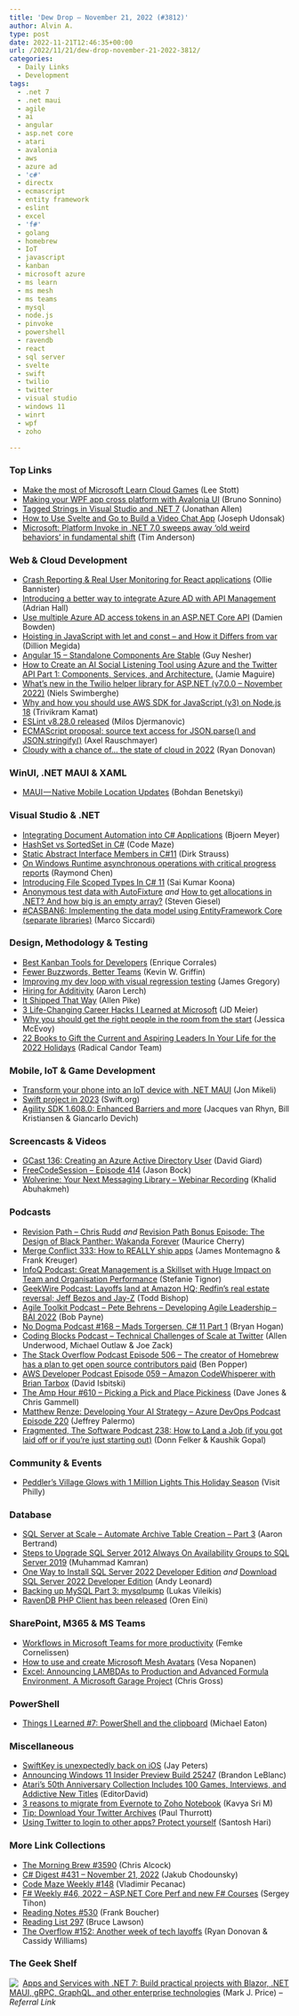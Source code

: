 ```yaml
---
title: 'Dew Drop – November 21, 2022 (#3812)'
author: Alvin A.
type: post
date: 2022-11-21T12:46:35+00:00
url: /2022/11/21/dew-drop-november-21-2022-3812/
categories:
  - Daily Links
  - Development
tags:
  - .net 7
  - .net maui
  - agile
  - ai
  - angular
  - asp.net core
  - atari
  - avalonia
  - aws
  - azure ad
  - 'c#'
  - directx
  - ecmascript
  - entity framework
  - eslint
  - excel
  - 'f#'
  - golang
  - homebrew
  - IoT
  - javascript
  - kanban
  - microsoft azure
  - ms learn
  - ms mesh
  - ms teams
  - mysql
  - node.js
  - pinvoke
  - powershell
  - ravendb
  - react
  - sql server
  - svelte
  - swift
  - twilio
  - twitter
  - visual studio
  - windows 11
  - winrt
  - wpf
  - zoho

---
```

### <a name="top"></a>Top Links

  * <a href="https://techcommunity.microsoft.com/t5/educator-developer-blog/make-the-most-of-microsoft-learn-cloud-games/ba-p/3680908" target="_blank" rel="noopener">Make the most of Microsoft Learn Cloud Games</a> (Lee Stott)
  * <a href="https://blogs.msmvps.com/bsonnino/2022/11/19/making-your-wpf-app-cross-platform-with-avalonia-ui/" target="_blank" rel="noopener">Making your WPF app cross platform with Avalonia UI</a> (Bruno Sonnino)
  * <a href="https://www.infoq.com/news/2022/11/visual-studio-tagged-strings/" target="_blank" rel="noopener">Tagged Strings in Visual Studio and .NET 7</a> (Jonathan Allen)
  * <a href="https://www.twilio.com/blog/use-svelte-and-go-build-video-chat-app" target="_blank" rel="noopener">How to Use Svelte and Go to Build a Video Chat App</a> (Joseph Udonsak)
  * <a href="https://devclass.com/2022/11/14/microsoft-platform-invoke-in-net-7-0-sweeps-away-old-weird-behaviors-in-fundamental-shift/" target="_blank" rel="noopener">Microsoft: Platform Invoke in .NET 7.0 sweeps away ‘old weird behaviors’ in fundamental shift</a> (Tim Anderson)



### <a name="web"></a>Web & Cloud Development

  * <a href="https://raygun.com/blog/reporting-for-react/" target="_blank" rel="noopener">Crash Reporting & Real User Monitoring for React applications</a> (Ollie Bannister)
  * <a href="https://techcommunity.microsoft.com/t5/azure-developer-community-blog/introducing-a-better-way-to-integrate-azure-ad-with-api/ba-p/3671864" target="_blank" rel="noopener">Introducing a better way to integrate Azure AD with API Management</a> (Adrian Hall)
  * <a href="https://damienbod.com/2022/11/21/use-multiple-azure-ad-access-tokens-in-an-asp-net-core-api/" target="_blank" rel="noopener">Use multiple Azure AD access tokens in an ASP.NET Core API</a> (Damien Bowden)
  * <a href="https://www.freecodecamp.org/news/javascript-let-and-const-hoisting/" target="_blank" rel="noopener">Hoisting in JavaScript with let and const – and How it Differs from var</a> (Dillion Megida)
  * <a href="https://www.infoq.com/news/2022/11/angular-15-standalone-components/" target="_blank" rel="noopener">Angular 15 &#8211; Standalone Components Are Stable</a> (Guy Nesher)
  * <a href="https://jamiemaguire.net/index.php/2022/11/19/how-to-create-an-ai-social-listening-tool-using-azure-and-the-twitter-api-part-1-components-services-and-architecture/?utm_source=rss&utm_medium=rss&utm_campaign=how-to-create-an-ai-social-listening-tool-using-azure-and-the-twitter-api-part-1-components-services-and-architecture" target="_blank" rel="noopener">How to Create an AI Social Listening Tool using Azure and the Twitter API Part 1: Components, Services, and Architecture.</a> (Jamie Maguire)
  * <a href="https://www.twilio.com/blog/whats-new-in-twilio-helper-library-for-aspnet-v7" target="_blank" rel="noopener">What&#8217;s new in the Twilio helper library for ASP.NET (v7.0.0 &#8211; November 2022)</a> (Niels Swimberghe)
  * <a href="https://aws.amazon.com/blogs/developer/why-and-how-you-should-use-aws-sdk-for-javascript-v3-on-node-js-18/" target="_blank" rel="noopener">Why and how you should use AWS SDK for JavaScript (v3) on Node.js 18</a> (Trivikram Kamat)
  * <a href="https://eslint.org/blog/2022/11/eslint-v8.28.0-released/" target="_blank" rel="noopener">ESLint v8.28.0 released</a> (Milos Djermanovic)
  * <a href="https://2ality.com/2022/11/json-parse-with-source.html" target="_blank" rel="noopener">ECMAScript proposal: source text access for JSON.parse() and JSON.stringify()</a> (Axel Rauschmayer)
  * <a href="https://stackoverflow.blog/2022/11/21/cloudy-with-a-chance-of-the-state-of-cloud-in-2022/" target="_blank" rel="noopener">Cloudy with a chance of… the state of cloud in 2022</a> (Ryan Donovan)



### <a name="silverlight"></a>WinUI, .NET MAUI & XAML

  * <a href="https://medium.com/nerd-for-tech/maui-native-mobile-location-updates-444939dff3af?source=rss-d6cd855316de------2" target="_blank" rel="noopener">MAUI — Native Mobile Location Updates</a> (Bohdan Benetskyi)



### <a name="dotnet"></a>Visual Studio & .NET

  * <a href="https://www.textcontrol.com/blog/2022/11/16/integrating-document-automation-into-csharp-applications/" target="_blank" rel="noopener">Integrating Document Automation into C# Applications</a> (Bjoern Meyer)
  * <a href="https://code-maze.com/csharp-hashset-vs-sortedset/" target="_blank" rel="noopener">HashSet vs SortedSet in C#</a> (Code Maze)
  * <a href="https://dirkstrauss.com/static-abstract-interface-members/" target="_blank" rel="noopener">Static Abstract Interface Members in C#11</a> (Dirk Strauss)
  * <a href="https://devblogs.microsoft.com/oldnewthing/20221118-00/?p=107421" target="_blank" rel="noopener">On Windows Runtime asynchronous operations with critical progress reports</a> (Raymond Chen)
  * <a href="https://www.c-sharpcorner.com/article/introducing-file-scoped-types-in-c-sharp-11/" target="_blank" rel="noopener">Introducing File Scoped Types In C# 11</a> (Sai Kumar Koona)
  * <a href="https://steven-giesel.com/blogPost/0a7d1bff-6c97-4d98-97cf-d72cd2b3888e" target="_blank" rel="noopener">Anonymous test data with AutoFixture</a> _and_ <a href="https://steven-giesel.com/blogPost/db43d6f4-4b93-415f-be03-600ee358cdfd" target="_blank" rel="noopener">How to get allocations in .NET? And how big is an empty array?</a> (Steven Giesel)
  * <a href="https://msicc.net/casban6-implementing-the-data-model-using-entityframework-core-separate-libraries/" target="_blank" rel="noopener">#CASBAN6: Implementing the data model using EntityFramework Core (separate libraries)</a> (Marco Siccardi)



### <a name="design"></a>Design, Methodology & Testing

  * <a href="https://www.developer.com/project-management/best-kanban-tools/" target="_blank" rel="noopener">Best Kanban Tools for Developers</a> (Enrique Corrales)
  * <a href="https://consultwithgriff.com/fewer-buzzwords-better-teams/" target="_blank" rel="noopener">Fewer Buzzwords, Better Teams</a> (Kevin W. Griffin)
  * <a href="https://www.jagregory.com//writings/more-reliable-visual-changes" target="_blank" rel="noopener">Improving my dev loop with visual regression testing</a> (James Gregory)
  * <a href="https://medium.com/@aaronlerch/hiring-for-additivity-548d58016cc7?source=rss-fbd55d1222c4------2" target="_blank" rel="noopener">Hiring for Additivity</a> (Aaron Lerch)
  * <a href="https://www.allenpike.com/2022/shipped-podcast" target="_blank" rel="noopener">It Shipped That Way</a> (Allen Pike)
  * <a href="https://jdmeier.com/career-change-at-microsoft/" target="_blank" rel="noopener">3 Life-Changing Career Hacks I Learned at Microsoft</a> (JD Meier)
  * <a href="https://blog.scottlogic.com/2022/11/18/why-you-should-get-the-right-people-in-the-room-from-the-start.html" target="_blank" rel="noopener">Why you should get the right people in the room from the start</a> (Jessica McEvoy)
  * <a href="https://www.radicalcandor.com/2022-holiday-books-leaders/" target="_blank" rel="noopener">22 Books to Gift the Current and Aspiring Leaders In Your Life for the 2022 Holidays</a> (Radical Candor Team)



### <a name="mobile"></a>Mobile, IoT & Game Development

  * <a href="https://techcommunity.microsoft.com/t5/internet-of-things-blog/transform-your-phone-into-an-iot-device-with-net-maui/ba-p/3673909" target="_blank" rel="noopener">Transform your phone into an IoT device with .NET MAUI</a> (Jon Mikeli)
  * <a href="https://swift.org/blog/focus-areas-2023/" target="_blank" rel="noopener">Swift project in 2023</a> (Swift.org)
  * <a href="https://devblogs.microsoft.com/directx/agility-sdk-1-608-0/" target="_blank" rel="noopener">Agility SDK 1.608.0: Enhanced Barriers and more</a> (Jacques van Rhyn, Bill Kristiansen & Giancarlo Devich)



### <a name="videos"></a>Screencasts & Videos

  * <a href="https://davidgiard.com/gcast-136-creating-an-azure-active-directory-user" target="_blank" rel="noopener">GCast 136: Creating an Azure Active Directory User</a> (David Giard)
  * <a href="http://www.youtube.com/watch?v=aBk50wc3mjs" target="_blank" rel="noopener">FreeCodeSession &#8211; Episode 414</a> (Jason Bock)
  * <a href="https://blog.jetbrains.com/dotnet/2022/11/21/wolverine-your-next-messaging-library-webinar-recording/" target="_blank" rel="noopener">Wolverine: Your Next Messaging Library – Webinar Recording</a> (Khalid Abuhakmeh)



### <a name="podcasts"></a>Podcasts

  * <a href="https://revisionpath.com/chris-rudd" target="_blank" rel="noopener">Revision Path &#8211; Chris Rudd</a> _and_ <a href="https://revisionpath.com/the-design-of-black-panther-wakanda-forever" target="_blank" rel="noopener">Revision Path Bonus Episode: The Design of Black Panther: Wakanda Forever</a> (Maurice Cherry)
  * <a href="http://www.mergeconflict.fm/333" target="_blank" rel="noopener">Merge Conflict 333: How to REALLY ship apps</a> (James Montemagno & Frank Kreuger)
  * <a href="https://www.infoq.com/podcasts/great-management-skillset/" target="_blank" rel="noopener">InfoQ Podcast: Great Management is a Skillset with Huge Impact on Team and Organisation Performance</a> (Stefanie Tignor)
  * <a href="https://www.geekwire.com/2022/geekwire-podcast-layoffs-land-at-amazon-hq-redfins-real-estate-reversal-jeff-bezos-and-jay-z/" target="_blank" rel="noopener">GeekWire Podcast: Layoffs land at Amazon HQ; Redfin’s real estate reversal; Jeff Bezos and Jay-Z</a> (Todd Bishop)
  * <a href="https://agiletoolkit.libsyn.com/pete-behrens-developing-agile-leadership-bai-2022" target="_blank" rel="noopener">Agile Toolkit Podcast &#8211; Pete Behrens &#8211; Developing Agile Leadership &#8211; BAI 2022</a> (Bob Payne)
  * <a href="https://nodogmapodcast.bryanhogan.net/" target="_blank" rel="noopener">No Dogma Podcast #168 &#8211; Mads Torgersen, C# 11 Part 1</a> (Bryan Hogan)
  * <a href="https://www.codingblocks.net/podcast/technical-challenges-of-scale-at-twitter/" target="_blank" rel="noopener">Coding Blocks Podcast &#8211; Technical Challenges of Scale at Twitter</a> (Allen Underwood, Michael Outlaw & Joe Zack)
  * <a href="https://stackoverflow.blog/2022/11/18/the-creator-of-homebrew-has-a-plan-to-get-open-source-contributors-paid-ep-506/" target="_blank" rel="noopener">The Stack Overflow Podcast Episode 506 &#8211; The creator of Homebrew has a plan to get open source contributors paid</a> (Ben Popper)
  * <a href="https://soundcloud.com/awsdevelopers/episode-059-amazon-codewhisperer-with-brian-tarbox" target="_blank" rel="noopener">AWS Developer Podcast Episode 059 &#8211; Amazon CodeWhisperer with Brian Tarbox</a> (David Isbitski)
  * <a href="https://theamphour.com/610-picking-a-pick-and-place-pickiness/?utm_source=rss&utm_medium=rss&utm_campaign=610-picking-a-pick-and-place-pickiness" target="_blank" rel="noopener">The Amp Hour #610 – Picking a Pick and Place Pickiness</a> (Dave Jones & Chris Gammell)
  * <a href="http://feed.azuredevops.show/matthew-renze-developing-your-ai-strategy-episode-220" target="_blank" rel="noopener">Matthew Renze: Developing Your AI Strategy &#8211; Azure DevOps Podcast Episode 220</a> (Jeffrey Palermo)
  * <a href="http://www.fragmentedpodcast.com/" target="_blank" rel="noopener">Fragmented, The Software Podcast 238: How to Land a Job (if you got laid off or if you&#8217;re just starting out)</a> (Donn Felker & Kaushik Gopal)



### <a name="events"></a>Community & Events

  * <a href="https://www.visitphilly.com/things-to-do/events/christmas-in-peddlers-village/" target="_blank" rel="noopener">Peddler&#8217;s Village Glows with 1 Million Lights This Holiday Season</a> (Visit Philly)



### <a name="sql"></a>Database

  * <a href="https://www.mssqltips.com/sqlservertip/7459/automate-table-creation-for-data-archival-in-sql-server/" target="_blank" rel="noopener">SQL Server at Scale &#8211; Automate Archive Table Creation &#8211; Part 3</a> (Aaron Bertrand)
  * <a href="https://www.mssqltips.com/sqlservertip/7462/how-to-upgrade-sql-server-2012-ag-to-sql-server-2019-ag/" target="_blank" rel="noopener">Steps to Upgrade SQL Server 2012 Always On Availability Groups to SQL Server 2019</a> (Muhammad Kamran)
  * <a href="https://andyleonard.blog/2022/11/one-way-to-install-sql-server-2022-developer-edition/" target="_blank" rel="noopener">One Way to Install SQL Server 2022 Developer Edition</a> _and_ <a href="https://andyleonard.blog/2022/11/download-sql-server-2022-developer-edition/" target="_blank" rel="noopener">Download SQL Server 2022 Developer Edition</a> (Andy Leonard)
  * <a href="https://www.red-gate.com/simple-talk/blogs/backing-up-mysql-part-3-mysqlpump/" target="_blank" rel="noopener">Backing up MySQL Part 3: mysqlpump</a> (Lukas Vileikis)
  * <a href="https://ayende.com/blog/198498-C/ravendb-php-client-has-been-released?Key=557ff461-ba70-4a8a-9da5-2a354d1d3803" target="_blank" rel="noopener">RavenDB PHP Client has been released</a> (Oren Eini)



### <a name="sp"></a>SharePoint, M365 & MS Teams

  * <a href="https://techcommunity.microsoft.com/t5/microsoft-teams-community-blog/workflows-in-microsoft-teams-for-more-productivity/ba-p/3679403" target="_blank" rel="noopener">Workflows in Microsoft Teams for more productivity</a> (Femke Cornelissen)
  * <a href="https://mymetaverseday.com/2022/11/18/how-to-use-and-create-microsoft-mesh-avatars/" target="_blank" rel="noopener">How to use and create Microsoft Mesh Avatars</a> (Vesa Nopanen)
  * <a href="https://techcommunity.microsoft.com/t5/excel-blog/announcing-lambdas-to-production-and-advanced-formula/ba-p/3073293" target="_blank" rel="noopener">Excel: Announcing LAMBDAs to Production and Advanced Formula Environment, A Microsoft Garage Project</a> (Chris Gross)



### <a name="ps"></a>PowerShell

  * <a href="https://samestuffdifferentday.net/2022/11/18/things-i-learned-7/" target="_blank" rel="noopener">Things I Learned #7: PowerShell and the clipboard</a> (Michael Eaton)



### <a name="misc"></a>Miscellaneous

  * <a href="https://www.theverge.com/2022/11/18/23467204/swiftkey-ios-iphone-app-store-return-back-microsoft" target="_blank" rel="noopener">SwiftKey is unexpectedly back on iOS</a> (Jay Peters)
  * <a href="https://blogs.windows.com/windows-insider/2022/11/18/announcing-windows-11-insider-preview-build-25247/" target="_blank" rel="noopener">Announcing Windows 11 Insider Preview Build 25247</a> (Brandon LeBlanc)
  * <a href="https://games.slashdot.org/story/22/11/19/0729236/ataris-50th-anniversary-collection-includes-100-games-interviews-and-addictive-new-titles?utm_source=rss1.0mainlinkanon&utm_medium=feed" target="_blank" rel="noopener">Atari&#8217;s 50th Anniversary Collection Includes 100 Games, Interviews, and Addictive New Titles</a> (EditorDavid)
  * <a href="https://www.zoho.com/blog/notebook/3-reasons-to-migrate-from-evernote-to-zoho-notebook.html" target="_blank" rel="noopener">3 reasons to migrate from Evernote to Zoho Notebook</a> (Kavya Sri M)
  * <a href="https://www.thurrott.com/cloud/social/276079/tip-download-your-twitter-archives" target="_blank" rel="noopener">Tip: Download Your Twitter Archives</a> (Paul Thurrott)
  * <a href="https://santoshhari.wordpress.com/2022/11/19/using-twitter-to-login-to-other-apps-protect-yourself/" target="_blank" rel="noopener">Using Twitter to login to other apps? Protect yourself</a> (Santosh Hari)



### <a name="links"></a>More Link Collections

  * <a href="https://blog.cwa.me.uk/2022/11/21/the-morning-brew-3590/" target="_blank" rel="noopener">The Morning Brew #3590</a> (Chris Alcock)
  * <a href="https://csharpdigest.net/digests/1428" target="_blank" rel="noopener">C# Digest #431 &#8211; November 21, 2022</a> (Jakub Chodounsky)
  * <a href="https://code-maze.com/code-maze-weekly-148/" target="_blank" rel="noopener">Code Maze Weekly #148</a> (Vladimir Pecanac)
  * <a href="https://sergeytihon.com/2022/11/19/f-weekly-46-2022-asp-net-core-perf-and-new-f-courses/" target="_blank" rel="noopener">F# Weekly #46, 2022 – ASP.NET Core Perf and new F# Courses</a> (Sergey Tihon)
  * <a href="https://www.frankysnotes.com/2022/11/reading-notes-530.html" target="_blank" rel="noopener">Reading Notes #530</a> (Frank Boucher)
  * <a href="https://brucelawson.co.uk/2022/reading-list-297/" target="_blank" rel="noopener">Reading List 297</a> (Bruce Lawson)
  * <a href="https://stackoverflow.blog/2022/11/18/the-overflow-152-another-week-of-tech-layoffs/" target="_blank" rel="noopener">The Overflow #152: Another week of tech layoffs</a> (Ryan Donovan & Cassidy Williams)



### <a name="shelf"></a>The Geek Shelf

<a href="https://www.amazon.com/dp/1801813434/?tag=amavin-20" target="_blank" rel="noopener"><img decoding="async" align="left" style="margin: 0px 4px 0px 0px; border: 0px currentcolor; border-image: none; float: left; display: inline; background-image: none;" src="https://m.media-amazon.com/images/I/41kaNfBT9UL._SS135_.jpg" border="0" /></a>&nbsp;<a href="https://www.amazon.com/dp/1801813434/?tag=amavin-20" target="_blank" rel="noopener">Apps and Services with .NET 7: Build practical projects with Blazor, .NET MAUI, gRPC, GraphQL, and other enterprise technologies</a> (Mark J. Price) _&#8211; Referral Link_